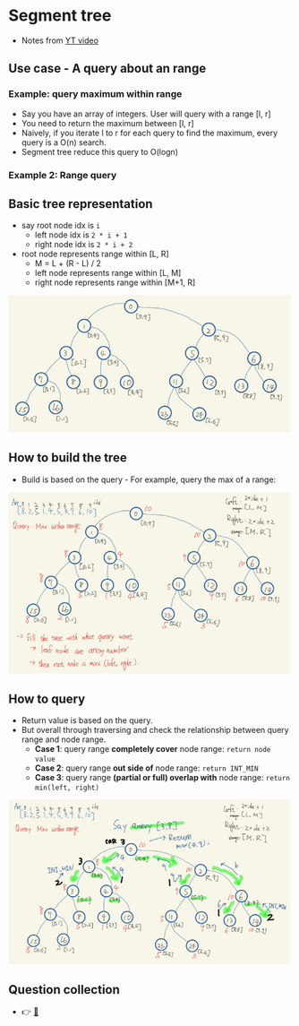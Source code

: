 # Segment tree
- Notes from [YT video](https://youtu.be/-dUiRtJ8ot0)

## Use case - A query about an range
### Example: query maximum within range
- Say you have an array of integers. User will query with a range [l, r]
- You need to return the maximum between [l, r]
- Naively, if you iterate l to r for each query to find the maximum, every query is a O(n) search.
- Segment tree reduce this query to O(logn)

### Example 2: Range query

## Basic tree representation
- say root node idx is `i`
  - left node idx is `2 * i + 1`
  - right node idx is `2 * i + 2`
- root node represents range within [L, R]
  - M = L + (R - L) / 2
  - left node represents range within [L, M]
  - right node represents range within [M+1, R]

![](../srcs/segment_tree_basic_structure.png)

## How to build the tree
- Build is based on the query - For example, query the max of a range:

![](../srcs/segment_tree_build.png)

## How to query
- Return value is based on the query.
- But overall through traversing and check the relationship between query range and node range.
  - **Case 1**: query range **completely cover** node range: `return node value`
  - **Case 2**: query range **out side of** node range: `return INT_MIN`
  - **Case 3**: query range **(partial or full) overlap with** node range: `return min(left, right)`

![](../srcs/segment_tree_query.png)


## Question collection
- :point_right: [:notebook:](../range_sum/README.md#segment-tree)